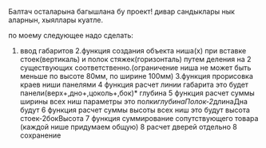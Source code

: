 Балтач осталарына багышлана бу проект!
дивар сандыклары нык аларнын, хыяллары куатле.


по моему следующее надо сделать:
1. ввод габаритов 
2.функция создания объекта ниша(х) при вставке стоек(вертикаль) и полок стяжек(горизонталь) путем деления на 2 существующих соответственно.(ограничение ниша не может быть меньше по высоте 80мм, по ширине 100мм)
3.функция прорисовка краев ниши панелями
4 функция расчет линии габарита это будет панели(верх+,дно+,цоколь+,бок)* глубина
5 функция расчет суммы ширины всех ниш параметры это полки*глубинаПолок-2*длинаДна будут 
6 функция расчет суммы высоты всех ниш это будут высота стоек-2бокВысота
7 функция суммирование сопутствующего товара (каждой нише придумаем общую)
8 расчет дверей отдельно
8 сохранение